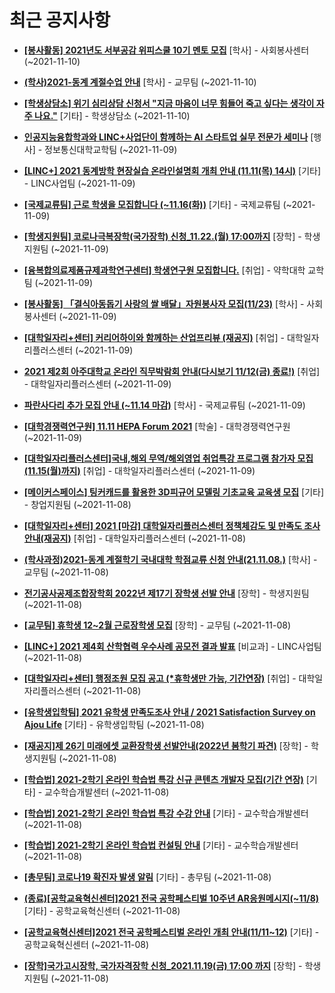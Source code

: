 # 최근 공지사항

* **[[봉사활동] 2021년도 서부공감 위피스쿨 10기 멘토 모집](http://ajou.ac.kr/kr/ajou/notice.do?mode=view&amp;articleNo=114789&amp;article.offset=0&amp;articleLimit=30)**
 [학사] - 사회봉사센터 (~2021-11-10)

* **[(학사)2021-동계 계절수업 안내](http://ajou.ac.kr/kr/ajou/notice.do?mode=view&amp;articleNo=114773&amp;article.offset=0&amp;articleLimit=30)**
 [학사] - 교무팀 (~2021-11-10)

* **[[학생상담소] 위기 심리상담 신청서 &quot;지금 마음이 너무 힘들어 죽고 싶다는 생각이 자주 나요.&quot;](http://ajou.ac.kr/kr/ajou/notice.do?mode=view&amp;articleNo=114767&amp;article.offset=0&amp;articleLimit=30)**
 [기타] - 학생상담소 (~2021-11-10)

* **[인공지능융합학과와 LINC+사업단이 함께하는 AI 스타트업 실무 전문가 세미나](http://ajou.ac.kr/kr/ajou/notice.do?mode=view&amp;articleNo=114760&amp;article.offset=0&amp;articleLimit=30)**
 [행사] - 정보통신대학교학팀 (~2021-11-09)

* **[[LINC+] 2021 동계방학 현장실습 온라인설명회 개최 안내 (11.11(목) 14시)](http://ajou.ac.kr/kr/ajou/notice.do?mode=view&amp;articleNo=114759&amp;article.offset=0&amp;articleLimit=30)**
 [기타] - LINC사업팀 (~2021-11-09)

* **[[국제교류팀] 근로 학생을 모집합니다 (~11.16(화))](http://ajou.ac.kr/kr/ajou/notice.do?mode=view&amp;articleNo=114755&amp;article.offset=0&amp;articleLimit=30)**
 [기타] - 국제교류팀 (~2021-11-09)

* **[[학생지원팀] 코로나극복장학(국가장학) 신청_11.22.(월) 17:00까지](http://ajou.ac.kr/kr/ajou/notice.do?mode=view&amp;articleNo=114753&amp;article.offset=0&amp;articleLimit=30)**
 [장학] - 학생지원팀 (~2021-11-09)

* **[[융복합의료제품규제과학연구센터] 학생연구원 모집합니다.](http://ajou.ac.kr/kr/ajou/notice.do?mode=view&amp;articleNo=114752&amp;article.offset=0&amp;articleLimit=30)**
 [취업] - 약학대학 교학팀 (~2021-11-09)

* **[[봉사활동] 「결식아동돕기 사랑의 쌀 배달」자원봉사자 모집(11/23)](http://ajou.ac.kr/kr/ajou/notice.do?mode=view&amp;articleNo=114746&amp;article.offset=0&amp;articleLimit=30)**
 [학사] - 사회봉사센터 (~2021-11-09)

* **[[대학일자리+센터] 커리어하이와 함께하는 산업프리뷰 (재공지)](http://ajou.ac.kr/kr/ajou/notice.do?mode=view&amp;articleNo=114743&amp;article.offset=0&amp;articleLimit=30)**
 [취업] - 대학일자리플러스센터 (~2021-11-09)

* **[2021 제2회 아주대학교 온라인 직무박람회 안내(다시보기 11/12(금) 종료!)](http://ajou.ac.kr/kr/ajou/notice.do?mode=view&amp;articleNo=114742&amp;article.offset=0&amp;articleLimit=30)**
 [취업] - 대학일자리플러스센터 (~2021-11-09)

* **[파란사다리 추가 모집 안내 (~11.14 마감)](http://ajou.ac.kr/kr/ajou/notice.do?mode=view&amp;articleNo=114741&amp;article.offset=0&amp;articleLimit=30)**
 [학사] - 국제교류팀 (~2021-11-09)

* **[[대학경쟁력연구원] 11.11 HEPA Forum 2021](http://ajou.ac.kr/kr/ajou/notice.do?mode=view&amp;articleNo=114736&amp;article.offset=0&amp;articleLimit=30)**
 [학술] - 대학경쟁력연구원 (~2021-11-09)

* **[[대학일자리플러스센터]국내,해외 무역/해외영업 취업특강 프로그램 참가자 모집(11.15(월)까지)](http://ajou.ac.kr/kr/ajou/notice.do?mode=view&amp;articleNo=114735&amp;article.offset=0&amp;articleLimit=30)**
 [취업] - 대학일자리플러스센터 (~2021-11-09)

* **[[메이커스페이스] 팅커캐드를 활용한 3D피규어 모델링 기초교육 교육생 모집](http://ajou.ac.kr/kr/ajou/notice.do?mode=view&amp;articleNo=114724&amp;article.offset=0&amp;articleLimit=30)**
 [기타] - 창업지원팀 (~2021-11-08)

* **[[대학일자리+센터] 2021 [마감] 대학일자리플러스센터 정책체감도 및 만족도 조사 안내(재공지)](http://ajou.ac.kr/kr/ajou/notice.do?mode=view&amp;articleNo=114723&amp;article.offset=0&amp;articleLimit=30)**
 [취업] - 대학일자리플러스센터 (~2021-11-08)

* **[(학사과정)2021-동계 계절학기 국내대학 학점교류 신청 안내(21.11.08.)](http://ajou.ac.kr/kr/ajou/notice.do?mode=view&amp;articleNo=114719&amp;article.offset=0&amp;articleLimit=30)**
 [학사] - 교무팀 (~2021-11-08)

* **[전기공사공제조합장학회 2022년 제17기 장학생 선발 안내](http://ajou.ac.kr/kr/ajou/notice.do?mode=view&amp;articleNo=114718&amp;article.offset=0&amp;articleLimit=30)**
 [장학] - 학생지원팀 (~2021-11-08)

* **[[교무팀] 휴학생 12~2월 근로장학생 모집](http://ajou.ac.kr/kr/ajou/notice.do?mode=view&amp;articleNo=114714&amp;article.offset=0&amp;articleLimit=30)**
 [장학] - 교무팀 (~2021-11-08)

* **[[LINC+] 2021 제4회 산학협력 우수사례 공모전 결과 발표](http://ajou.ac.kr/kr/ajou/notice.do?mode=view&amp;articleNo=114704&amp;article.offset=0&amp;articleLimit=30)**
 [비교과] - LINC사업팀 (~2021-11-08)

* **[[대학일자리+센터] 행정조원 모집 공고 (*휴학생만 가능, 기간연장)](http://ajou.ac.kr/kr/ajou/notice.do?mode=view&amp;articleNo=114701&amp;article.offset=0&amp;articleLimit=30)**
 [취업] - 대학일자리플러스센터 (~2021-11-08)

* **[[유학생입학팀] 2021 유학생 만족도조사 안내 / 2021 Satisfaction Survey on Ajou Life](http://ajou.ac.kr/kr/ajou/notice.do?mode=view&amp;articleNo=114699&amp;article.offset=0&amp;articleLimit=30)**
 [기타] - 유학생입학팀 (~2021-11-08)

* **[[재공지]제 26기 미래에셋 교환장학생 선발안내(2022년 봄학기 파견)](http://ajou.ac.kr/kr/ajou/notice.do?mode=view&amp;articleNo=114698&amp;article.offset=0&amp;articleLimit=30)**
 [장학] - 학생지원팀 (~2021-11-08)

* **[[학습법] 2021-2학기 온라인 학습법 특강 신규 콘텐츠 개발자 모집(기간 연장)](http://ajou.ac.kr/kr/ajou/notice.do?mode=view&amp;articleNo=114697&amp;article.offset=0&amp;articleLimit=30)**
 [기타] - 교수학습개발센터 (~2021-11-08)

* **[[학습법] 2021-2학기 온라인 학습법 특강 수강 안내](http://ajou.ac.kr/kr/ajou/notice.do?mode=view&amp;articleNo=114696&amp;article.offset=0&amp;articleLimit=30)**
 [기타] - 교수학습개발센터 (~2021-11-08)

* **[[학습법] 2021-2학기 온라인 학습법 컨설팅 안내](http://ajou.ac.kr/kr/ajou/notice.do?mode=view&amp;articleNo=114695&amp;article.offset=0&amp;articleLimit=30)**
 [기타] - 교수학습개발센터 (~2021-11-08)

* **[[총무팀] 코로나19 확진자 발생 알림](http://ajou.ac.kr/kr/ajou/notice.do?mode=view&amp;articleNo=114693&amp;article.offset=0&amp;articleLimit=30)**
 [기타] - 총무팀 (~2021-11-08)

* **[(종료)[공학교육혁신센터]2021 전국 공학페스티벌 10주년 AR응원메시지(~11/8)](http://ajou.ac.kr/kr/ajou/notice.do?mode=view&amp;articleNo=114692&amp;article.offset=0&amp;articleLimit=30)**
 [기타] - 공학교육혁신센터 (~2021-11-08)

* **[[공학교육혁신센터]2021 전국 공학페스티벌 온라인 개최 안내(11/11~12)](http://ajou.ac.kr/kr/ajou/notice.do?mode=view&amp;articleNo=114691&amp;article.offset=0&amp;articleLimit=30)**
 [기타] - 공학교육혁신센터 (~2021-11-08)

* **[[장학]국가고시장학, 국가자격장학 신청_2021.11.19(금) 17:00 까지](http://ajou.ac.kr/kr/ajou/notice.do?mode=view&amp;articleNo=114690&amp;article.offset=0&amp;articleLimit=30)**
 [장학] - 학생지원팀 (~2021-11-08)
